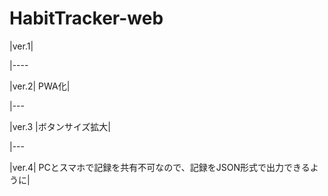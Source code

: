 # HabitTracker-web



|ver.1|

|----

|ver.2|	PWA化|

|---

|ver.3	|ボタンサイズ拡大|

|---

|ver.4|	PCとスマホで記録を共有不可なので、記録をJSON形式で出力できるように|

